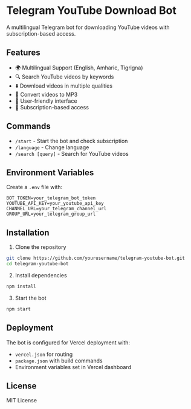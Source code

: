 # Telegram YouTube Download Bot

A multilingual Telegram bot for downloading YouTube videos with subscription-based access.

## Features

- 🌍 Multilingual Support (English, Amharic, Tigrigna)
- 🔍 Search YouTube videos by keywords
- ⬇️ Download videos in multiple qualities
- 🎵 Convert videos to MP3
- 📱 User-friendly interface
- 🔐 Subscription-based access

## Commands

- `/start` - Start the bot and check subscription
- `/language` - Change language
- `/search [query]` - Search for YouTube videos

## Environment Variables

Create a `.env` file with:

```env
BOT_TOKEN=your_telegram_bot_token
YOUTUBE_API_KEY=your_youtube_api_key
CHANNEL_URL=your_telegram_channel_url
GROUP_URL=your_telegram_group_url
```

## Installation

1. Clone the repository
```bash
git clone https://github.com/yourusername/telegram-youtube-bot.git
cd telegram-youtube-bot
```

2. Install dependencies
```bash
npm install
```

3. Start the bot
```bash
npm start
```

## Deployment

The bot is configured for Vercel deployment with:
- `vercel.json` for routing
- `package.json` with build commands
- Environment variables set in Vercel dashboard

## License

MIT License
